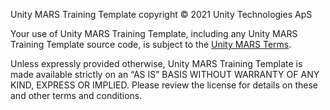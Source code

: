 Unity MARS Training Template copyright © 2021 Unity Technologies ApS

Your use of Unity MARS Training Template, including any Unity MARS Training Template source code, is subject to the [Unity MARS Terms](http://unity3d.com/legal/terms-of-service/mars).

Unless expressly provided otherwise, Unity MARS Training Template is made available strictly on an “AS IS” BASIS WITHOUT WARRANTY OF ANY KIND, EXPRESS OR IMPLIED. Please review the license for details on these and other terms and conditions.